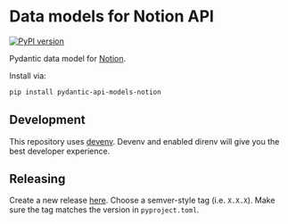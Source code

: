 # Data models for Notion API

[![PyPI version](https://img.shields.io/pypi/v/pydantic-api-models-notion)](https://pypi.org/project/pydantic-api-models-notion/)

Pydantic data model for [Notion](https://www.notion.so/).


Install via:
```sh
pip install pydantic-api-models-notion
```

## Development

This repository uses [devenv](https://devenv.sh/). Devenv and enabled direnv will give you the best developer experience.

## Releasing

Create a new release [here](https://github.com/stevieflyer/pydantic-api-models-notion/releases/new).
Choose a semver-style tag (i.e. `X.X.X`). Make sure the tag matches the version in `pyproject.toml`.
